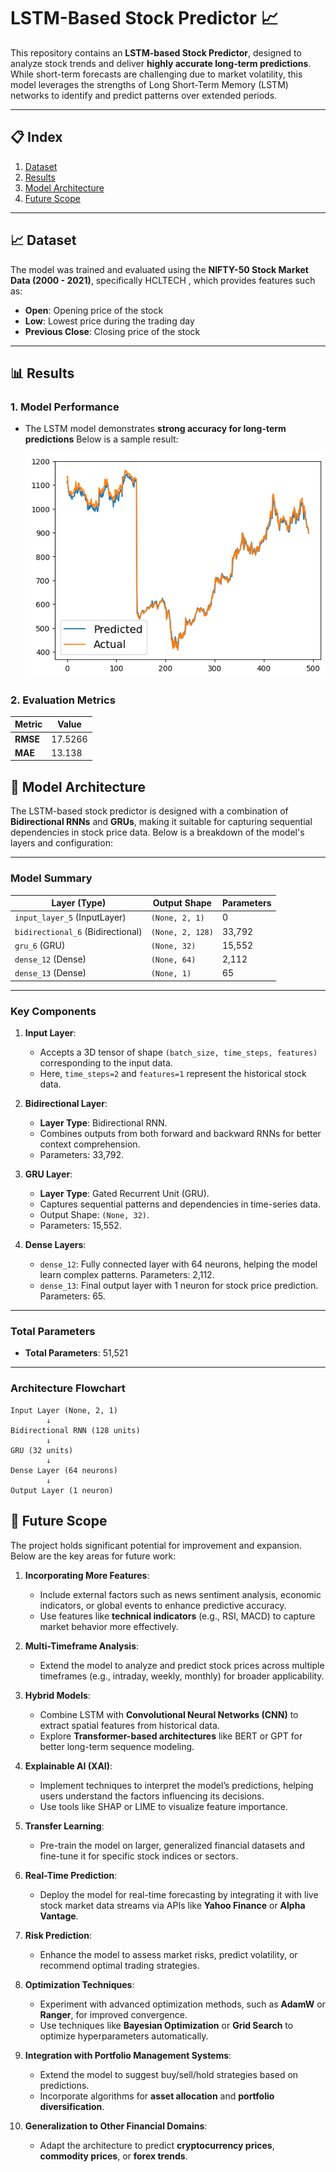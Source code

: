 # LSTM-Based Stock Predictor 📈

This repository contains an **LSTM-based Stock Predictor**, designed to analyze stock trends and deliver **highly accurate long-term predictions**. While short-term forecasts are challenging due to market volatility, this model leverages the strengths of Long Short-Term Memory (LSTM) networks to identify and predict patterns over extended periods.

---

## 📋 Index

1. [Dataset](#dataset)
2. [Results](#results)
3. [Model Architecture](#model-architecture)
4. [Future Scope](#future-scope)
---

## 📈 Dataset

The model was trained and evaluated using the **NIFTY-50 Stock Market Data (2000 - 2021)**, specifically HCLTECH ,  which provides features such as:
- **Open**: Opening price of the stock
- **Low**: Lowest price during the trading day
- **Previous Close**: Closing price of the stock
---

## 📊 Results

### 1. **Model Performance**
- The LSTM model demonstrates **strong accuracy for long-term predictions**  Below is a sample result:

  ![Prediction vs Actual](img/PredVSActual.png)

### 2. **Evaluation Metrics**
| Metric                 | Value              |
|------------------------|--------------------|
| **RMSE**               | 17.5266            | 
| **MAE**                | 13.138             |

## 🧠 Model Architecture

The LSTM-based stock predictor is designed with a combination of **Bidirectional RNNs** and **GRUs**, making it suitable for capturing sequential dependencies in stock price data. Below is a breakdown of the model's layers and configuration:

---

### Model Summary

| **Layer (Type)**                  | **Output Shape**        | **Parameters**     |
|-----------------------------------|-------------------------|--------------------|
| `input_layer_5` (InputLayer)      | `(None, 2, 1)`          | 0                  |
| `bidirectional_6` (Bidirectional) | `(None, 2, 128)`        | 33,792             |
| `gru_6` (GRU)                     | `(None, 32)`            | 15,552             |
| `dense_12` (Dense)                | `(None, 64)`            | 2,112              |
| `dense_13` (Dense)                | `(None, 1)`             | 65                 |

---

### Key Components

1. **Input Layer**:
   - Accepts a 3D tensor of shape `(batch_size, time_steps, features)` corresponding to the input data.
   - Here, `time_steps=2` and `features=1` represent the historical stock data.

2. **Bidirectional Layer**:
   - **Layer Type**: Bidirectional RNN.
   - Combines outputs from both forward and backward RNNs for better context comprehension.
   - Parameters: 33,792.

3. **GRU Layer**:
   - **Layer Type**: Gated Recurrent Unit (GRU).
   - Captures sequential patterns and dependencies in time-series data.
   - Output Shape: `(None, 32)`.
   - Parameters: 15,552.

4. **Dense Layers**:
   - `dense_12`: Fully connected layer with 64 neurons, helping the model learn complex patterns. Parameters: 2,112.
   - `dense_13`: Final output layer with 1 neuron for stock price prediction. Parameters: 65.

---

### Total Parameters

- **Total Parameters**: 51,521
---

### Architecture Flowchart

```plaintext
Input Layer (None, 2, 1)
        ↓
Bidirectional RNN (128 units)
        ↓
GRU (32 units)
        ↓
Dense Layer (64 neurons)
        ↓
Output Layer (1 neuron)
```
## 🔮 Future Scope

The project holds significant potential for improvement and expansion. Below are the key areas for future work:

1. **Incorporating More Features**:
   - Include external factors such as news sentiment analysis, economic indicators, or global events to enhance predictive accuracy.
   - Use features like **technical indicators** (e.g., RSI, MACD) to capture market behavior more effectively.

2. **Multi-Timeframe Analysis**:
   - Extend the model to analyze and predict stock prices across multiple timeframes (e.g., intraday, weekly, monthly) for broader applicability.

3. **Hybrid Models**:
   - Combine LSTM with **Convolutional Neural Networks (CNN)** to extract spatial features from historical data.
   - Explore **Transformer-based architectures** like BERT or GPT for better long-term sequence modeling.

4. **Explainable AI (XAI)**:
   - Implement techniques to interpret the model’s predictions, helping users understand the factors influencing its decisions.
   - Use tools like SHAP or LIME to visualize feature importance.

5. **Transfer Learning**:
   - Pre-train the model on larger, generalized financial datasets and fine-tune it for specific stock indices or sectors.

6. **Real-Time Prediction**:
   - Deploy the model for real-time forecasting by integrating it with live stock market data streams via APIs like **Yahoo Finance** or **Alpha Vantage**.

7. **Risk Prediction**:
   - Enhance the model to assess market risks, predict volatility, or recommend optimal trading strategies.

8. **Optimization Techniques**:
   - Experiment with advanced optimization methods, such as **AdamW** or **Ranger**, for improved convergence.
   - Use techniques like **Bayesian Optimization** or **Grid Search** to optimize hyperparameters automatically.

9. **Integration with Portfolio Management Systems**:
   - Extend the model to suggest buy/sell/hold strategies based on predictions.
   - Incorporate algorithms for **asset allocation** and **portfolio diversification**.

10. **Generalization to Other Financial Domains**:
    - Adapt the architecture to predict **cryptocurrency prices**, **commodity prices**, or **forex trends**.

